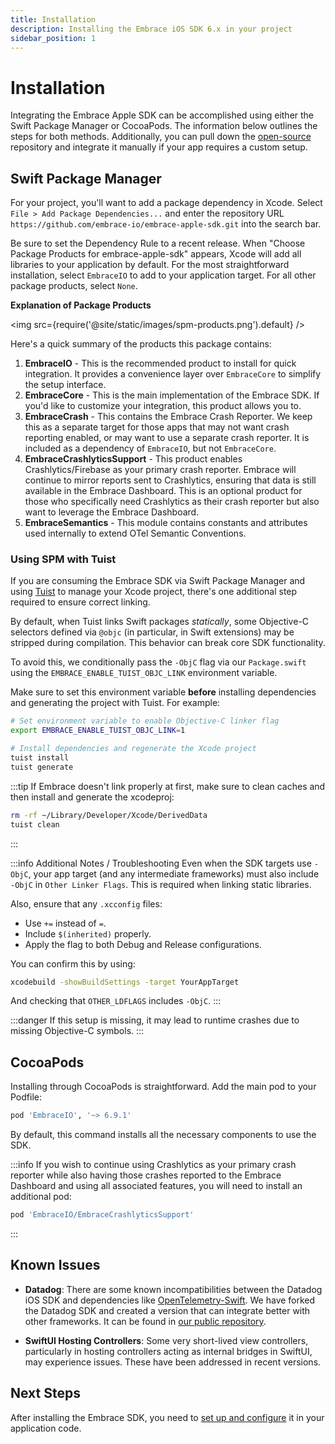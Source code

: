 ```yaml
---
title: Installation
description: Installing the Embrace iOS SDK 6.x in your project
sidebar_position: 1
---
```


# Installation

Integrating the Embrace Apple SDK can be accomplished using either the Swift Package Manager or CocoaPods. The information below outlines the steps for both methods. Additionally, you can pull down the [open-source](https://github.com/embrace-io/embrace-apple-sdk) repository and integrate it manually if your app requires a custom setup.

## Swift Package Manager

For your project, you'll want to add a package dependency in Xcode. Select `File > Add Package Dependencies...`
and enter the repository URL `https://github.com/embrace-io/embrace-apple-sdk.git` into the search bar.

Be sure to set the Dependency Rule to a recent release. When "Choose Package Products for embrace-apple-sdk" appears, Xcode will add all libraries to your application by default. For the most straightforward installation, select `EmbraceIO` to add to your application target. For all other package products, select `None`.

**Explanation of Package Products**

<img src={require('@site/static/images/spm-products.png').default} />

Here's a quick summary of the products this package contains:

1. **EmbraceIO** - This is the recommended product to install for quick integration. It provides a convenience layer over `EmbraceCore` to simplify the setup interface.
2. **EmbraceCore** - This is the main implementation of the Embrace SDK. If you'd like to customize your integration, this product allows you to.
3. **EmbraceCrash** - This contains the Embrace Crash Reporter. We keep this as a separate target for those apps that may not want crash reporting enabled, or may want to use a separate crash reporter. It is included as a dependency of `EmbraceIO`, but not `EmbraceCore`.
4. **EmbraceCrashlyticsSupport** - This product enables Crashlytics/Firebase as your primary crash reporter. Embrace will continue to mirror reports sent to Crashlytics, ensuring that data is still available in the Embrace Dashboard. This is an optional product for those who specifically need Crashlytics as their crash reporter but also want to leverage the Embrace Dashboard.
5. **EmbraceSemantics** - This module contains constants and attributes used internally to extend OTel Semantic Conventions.

### Using SPM with Tuist

If you are consuming the Embrace SDK via Swift Package Manager and using [Tuist](https://tuist.dev/) to manage your Xcode project, there's one additional step required to ensure correct linking.

By default, when Tuist links Swift packages _statically_, some Objective-C selectors defined via `@objc` (in particular, in Swift extensions) may be stripped during compilation. This behavior can break core SDK functionality.

To avoid this, we conditionally pass the `-ObjC` flag via our `Package.swift` using the `EMBRACE_ENABLE_TUIST_OBJC_LINK` environment variable.

Make sure to set this environment variable **before** installing dependencies and generating the project with Tuist. For example:

```bash
# Set environment variable to enable Objective-C linker flag
export EMBRACE_ENABLE_TUIST_OBJC_LINK=1

# Install dependencies and regenerate the Xcode project
tuist install
tuist generate
```

:::tip
If Embrace doesn't link properly at first, make sure to clean caches and then install and generate the xcodeproj:
```bash
rm -rf ~/Library/Developer/Xcode/DerivedData
tuist clean
```
:::

:::info Additional Notes / Troubleshooting
Even when the SDK targets use `-ObjC`, your app target (and any intermediate frameworks) must also include `-ObjC` in `Other Linker Flags`. 
This is required when linking static libraries.

Also, ensure that any `.xcconfig` files:
* Use `+=` instead of `=`.
* Include `$(inherited)` properly.
* Apply the flag to both Debug and Release configurations.

You can confirm this by using:
```bash
xcodebuild -showBuildSettings -target YourAppTarget
```
And checking that `OTHER_LDFLAGS` includes `-ObjC`.
:::

:::danger
If this setup is missing, it may lead to runtime crashes due to missing Objective-C symbols.
:::

## CocoaPods

Installing through CocoaPods is straightforward. Add the main pod to your Podfile:

```ruby
pod 'EmbraceIO', '~> 6.9.1'
``` 

By default, this command installs all the necessary components to use the SDK.

:::info 
If you wish to continue using Crashlytics as your primary crash reporter while also
having those crashes reported to the Embrace Dashboard and using all associated features,
you will need to install an additional pod:
```ruby
pod 'EmbraceIO/EmbraceCrashlyticsSupport'
```
:::

## Known Issues

- **Datadog**: There are some known incompatibilities between the Datadog iOS SDK and dependencies like [OpenTelemetry-Swift](https://github.com/open-telemetry/opentelemetry-swift/). 
We have forked the Datadog SDK and created a version that can integrate better with other frameworks. It can be found in [our public repository](https://github.com/embrace-io/dd-sdk-ios).

- **SwiftUI Hosting Controllers**: Some very short-lived view controllers, particularly in hosting controllers acting as internal bridges in SwiftUI, may experience issues. These have been addressed in recent versions.

## Next Steps

After installing the Embrace SDK, you need to [set up and configure](/ios/6x/getting-started/basic-setup.md) it in your application code. 